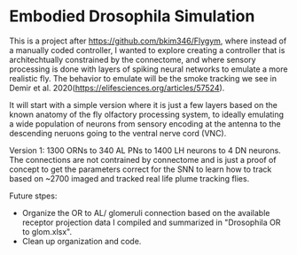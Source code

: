 #  Embodied Drosophila Simulation

This is a project after https://github.com/bkim346/Flygym, where instead of a manually coded controller, I wanted to explore creating a controller that is architechtually constrained by the connectome, and where sensory processing is done with layers of spiking neural networks to emulate a more realistic fly. The behavior to emulate will be the smoke tracking we see in  Demir et al. 2020(https://elifesciences.org/articles/57524). 

It will start with a simple version where it is just a few layers based on the known anatomy of the fly olfactory processing system, to ideally emulating a wide population of neurons from sensory encoding at the antenna to the descending neruons going to the ventral nerve cord (VNC).

Version 1: 1300 ORNs to 340 AL PNs to 1400 LH neurons to 4 DN neurons. The connections are not contrained by connectome and is just a proof of concept to get the parameters correct for the SNN to learn how to track based on ~2700 imaged and tracked real life plume tracking flies.

Future stpes: 
- Organize the OR to AL/ glomeruli connection based on the available receptor projection data I compiled and summarized in "Drosophila OR to glom.xlsx".
- Clean up organization and code.
